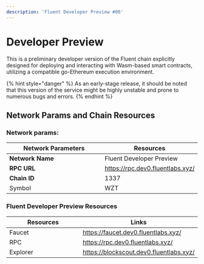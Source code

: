 ```yaml
---
description: 'Fluent Developer Preview #00'
---
```


# Developer Preview

This is a preliminary developer version of the Fluent chain explicitly designed for deploying and interacting with Wasm-based smart contracts, utilizing a compatible go-Ethereum execution environment.

{% hint style="danger" %}
As an early-stage release, it should be noted that this version of the service might be highly unstable and prone to numerous bugs and errors.
{% endhint %}

## Network Params and Chain Resources

### **Network params:**

<table><thead><tr><th width="259">Network Parameters</th><th>Resources</th></tr></thead><tbody><tr><td><strong>Network Name</strong></td><td>Fluent Developer Preview</td></tr><tr><td><strong>RPC URL</strong></td><td><a href="https://rpc.dev0.fluentlabs.xyz/">https://rpc.dev0.fluentlabs.xyz/</a></td></tr><tr><td><strong>Chain ID</strong></td><td>1337</td></tr><tr><td>Symbol</td><td>WZT</td></tr></tbody></table>

### Fluent Developer Preview Resources

<table><thead><tr><th width="263">Resources</th><th>Links</th></tr></thead><tbody><tr><td>Faucet</td><td><a href="https://faucet.dev0.fluentlabs.xyz/">https://faucet.dev0.fluentlabs.xyz/</a></td></tr><tr><td>RPC</td><td><a href="https://rpc.dev0.fluentlabs.xyz/">https://rpc.dev0.fluentlabs.xyz/</a></td></tr><tr><td>Explorer</td><td><a href="https://blockscout.dev0.fluentlabs.xyz/">https://blockscout.dev0.fluentlabs.xyz/</a></td></tr></tbody></table>
